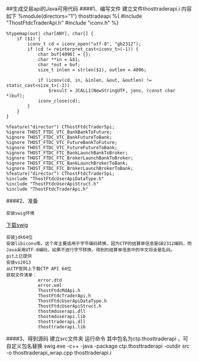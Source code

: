 ##生成交易api的Java可用代码
####1、编写文件
    建立文件thosttraderapi.i 
    内容如下
    %module(directors="1") thosttradeapi 
    %{ 
    #include "ThostFtdcTraderApi.h"
    #include "iconv.h"
    %}
    
    %typemap(out) char[ANY], char[] {
        if ($1) {
            iconv_t cd = iconv_open("utf-8", "gb2312");
            if (cd != reinterpret_cast<iconv_t>(-1)) {
                char buf[4096] = {};
                char **in = &$1;
                char *out = buf;
                size_t inlen = strlen($1), outlen = 4096;
    
                if (iconv(cd, in, &inlen, &out, &outlen) != static_cast<size_t>(-1))
                    $result = JCALL1(NewStringUTF, jenv, (const char *)buf);
                iconv_close(cd);
            }
        }
    }
    
    %feature("director") CThostFtdcTraderSpi; 
    %ignore THOST_FTDC_VTC_BankBankToFuture;
    %ignore THOST_FTDC_VTC_BankFutureToBank;
    %ignore THOST_FTDC_VTC_FutureBankToFuture;
    %ignore THOST_FTDC_VTC_FutureFutureToBank;
    %ignore THOST_FTDC_FTC_BankLaunchBankToBroker;
    %ignore THOST_FTDC_FTC_BrokerLaunchBankToBroker;
    %ignore THOST_FTDC_FTC_BankLaunchBrokerToBank;
    %ignore THOST_FTDC_FTC_BrokerLaunchBrokerToBank;  
    %feature("director") CThostFtdcTraderSpi; 
    %include "ThostFtdcUserApiDataType.h"
    %include "ThostFtdcUserApiStruct.h" 
    %include "ThostFtdcTraderApi.h"  
####2、准备

    安装swig环境 

  [下载swig](https://sourceforge.net/projects/swig/files/swigwin/swigwin-2.0.11/swigwin-2.0.11.zip/download?use_mirror=jaist)
  
    安装jdk64位
    安装libiconv库。这个库主要适用于字节编码转换，因为CTP的结算单信息是GB2312编码，而Java采用UTF-8编码，如果不进行字节转换，得到的结算单信息中的中文将会是乱码。 
    git上已提供
    安装vs2013
    从CTP官网上下载CTP API 64位
    获取文件清单：
                error.dtd
                error.xml
                ThostFtdcMdApi.h
                ThostFtdcTraderApi.h
                ThostFtdcUserApiDataType.h
                ThostFtdcUserApiStruct.h
                thostmduserapi.dll
                thostmduserapi.lib
                thosttraderapi.dll
                thosttraderapi.lib

####3、得到源码
    建立src文件夹
    运行命令 其中包名为ctp.thosttraderapi ，可自定义包名替换
    swig.exe -c++ -java -package ctp.thosttraderapi -outdir src -o thosttraderapi_wrap.cpp thosttraderapi.i